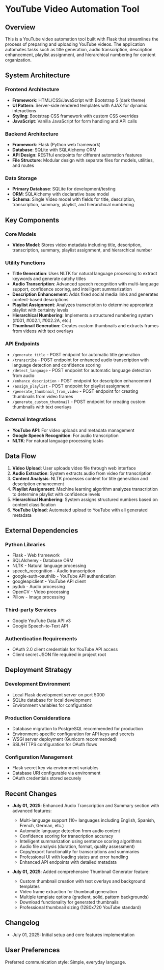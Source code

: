 # YouTube Video Automation Tool

## Overview

This is a YouTube video automation tool built with Flask that streamlines the process of preparing and uploading YouTube videos. The application automates tasks such as title generation, audio transcription, description enhancement, playlist assignment, and hierarchical numbering for content organization.

## System Architecture

### Frontend Architecture
- **Framework**: HTML/CSS/JavaScript with Bootstrap 5 (dark theme)
- **UI Pattern**: Server-side rendered templates with AJAX for dynamic interactions
- **Styling**: Bootstrap CSS framework with custom CSS overrides
- **JavaScript**: Vanilla JavaScript for form handling and API calls

### Backend Architecture
- **Framework**: Flask (Python web framework)
- **Database**: SQLite with SQLAlchemy ORM
- **API Design**: RESTful endpoints for different automation features
- **File Structure**: Modular design with separate files for models, utilities, and routes

### Data Storage
- **Primary Database**: SQLite for development/testing
- **ORM**: SQLAlchemy with declarative base model
- **Schema**: Single Video model with fields for title, description, transcription, summary, playlist, and hierarchical numbering

## Key Components

### Core Models
- **Video Model**: Stores video metadata including title, description, transcription, summary, playlist assignment, and hierarchical number

### Utility Functions
- **Title Generation**: Uses NLTK for natural language processing to extract keywords and generate catchy titles
- **Audio Transcription**: Advanced speech recognition with multi-language support, confidence scoring, and intelligent summarization
- **Description Enhancement**: Adds fixed social media links and generates content-based descriptions
- **Playlist Assignment**: Analyzes transcription to determine appropriate playlist with certainty levels
- **Hierarchical Numbering**: Implements a structured numbering system (#001, #002.1, #002.2A, etc.)
- **Thumbnail Generation**: Creates custom thumbnails and extracts frames from videos with text overlays

### API Endpoints
- `/generate_title` - POST endpoint for automatic title generation
- `/transcribe` - POST endpoint for enhanced audio transcription with language detection and confidence scoring
- `/detect_language` - POST endpoint for automatic language detection from audio
- `/enhance_description` - POST endpoint for description enhancement
- `/assign_playlist` - POST endpoint for playlist assignment
- `/generate_thumbnail_from_video` - POST endpoint for creating thumbnails from video frames
- `/generate_custom_thumbnail` - POST endpoint for creating custom thumbnails with text overlays

### External Integrations
- **YouTube API**: For video uploads and metadata management
- **Google Speech Recognition**: For audio transcription
- **NLTK**: For natural language processing tasks

## Data Flow

1. **Video Upload**: User uploads video file through web interface
2. **Audio Extraction**: System extracts audio from video for transcription
3. **Content Analysis**: NLTK processes content for title generation and description enhancement
4. **Playlist Assignment**: Machine learning algorithm analyzes transcription to determine playlist with confidence levels
5. **Hierarchical Numbering**: System assigns structured numbers based on content classification
6. **YouTube Upload**: Automated upload to YouTube with all generated metadata

## External Dependencies

### Python Libraries
- Flask - Web framework
- SQLAlchemy - Database ORM
- NLTK - Natural language processing
- speech_recognition - Audio transcription
- google-auth-oauthlib - YouTube API authentication
- googleapiclient - YouTube API client
- pydub - Audio processing
- OpenCV - Video processing
- Pillow - Image processing

### Third-party Services
- Google YouTube Data API v3
- Google Speech-to-Text API

### Authentication Requirements
- OAuth 2.0 client credentials for YouTube API access
- Client secret JSON file required in project root

## Deployment Strategy

### Development Environment
- Local Flask development server on port 5000
- SQLite database for local development
- Environment variables for configuration

### Production Considerations
- Database migration to PostgreSQL recommended for production
- Environment-specific configuration for API keys and secrets
- WSGI server deployment (Gunicorn recommended)
- SSL/HTTPS configuration for OAuth flows

### Configuration Management
- Flask secret key via environment variables
- Database URI configurable via environment
- OAuth credentials stored securely

## Recent Changes

- **July 01, 2025**: Enhanced Audio Transcription and Summary section with advanced features:
  - Multi-language support (10+ languages including English, Spanish, French, German, etc.)
  - Automatic language detection from audio content
  - Confidence scoring for transcription accuracy
  - Intelligent summarization using sentence scoring algorithms
  - Audio file analysis (duration, format, quality assessment)
  - Copy/export functionality for transcriptions and summaries
  - Professional UI with loading states and error handling
  - Enhanced API endpoints with detailed metadata

- **July 01, 2025**: Added comprehensive Thumbnail Generator feature:
  - Custom thumbnail creation with text overlays and background templates
  - Video frame extraction for thumbnail generation
  - Multiple template options (gradient, solid, pattern backgrounds)
  - Download functionality for generated thumbnails
  - Professional thumbnail sizing (1280x720 YouTube standard)

## Changelog

- July 01, 2025: Initial setup and core features implementation

## User Preferences

Preferred communication style: Simple, everyday language.
